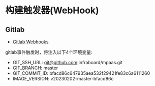 # 构建触发器(WebHook)


## Gitlab

+ [Gitlab Webhooks](https://docs.gitlab.com/ee/user/project/integrations/webhooks.html)

gitlab事件触发时，将注入以下4个环境变量:
+ GIT_SSH_URL: git@github.com:infraboard/mpaas.git
+ GIT_BRANCH: master 
+ GIT_COMMIT_ID: bfacd86c647935aea532f29421fe83c6a6111260
+ IMAGE_VERSION: v20230202-master-bfacd86c




